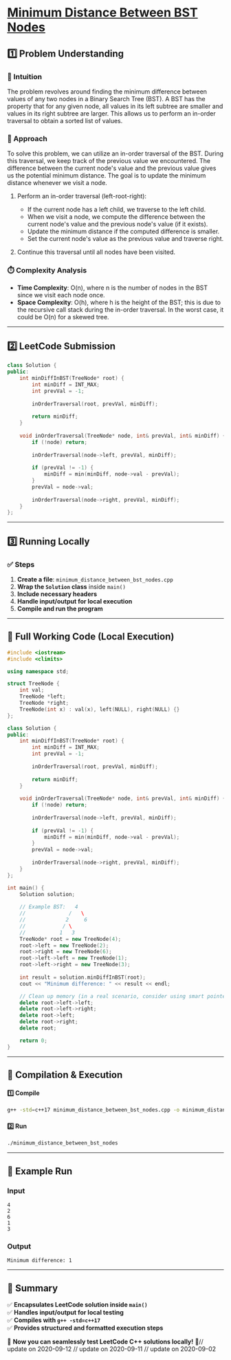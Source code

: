 # **[Minimum Distance Between BST Nodes](https://leetcode.com/problems/minimum-distance-between-bst-nodes/description/)**  

## **1️⃣ Problem Understanding**  
### **📌 Intuition**  
The problem revolves around finding the minimum difference between values of any two nodes in a Binary Search Tree (BST). A BST has the property that for any given node, all values in its left subtree are smaller and values in its right subtree are larger. This allows us to perform an in-order traversal to obtain a sorted list of values.

### **🚀 Approach**  
To solve this problem, we can utilize an in-order traversal of the BST. During this traversal, we keep track of the previous value we encountered. The difference between the current node's value and the previous value gives us the potential minimum distance. The goal is to update the minimum distance whenever we visit a node.

1. Perform an in-order traversal (left-root-right):
   - If the current node has a left child, we traverse to the left child.
   - When we visit a node, we compute the difference between the current node's value and the previous node's value (if it exists).
   - Update the minimum distance if the computed difference is smaller.
   - Set the current node's value as the previous value and traverse right.

2. Continue this traversal until all nodes have been visited.

### **⏱️ Complexity Analysis**  
- **Time Complexity**: O(n), where n is the number of nodes in the BST since we visit each node once.
- **Space Complexity**: O(h), where h is the height of the BST; this is due to the recursive call stack during the in-order traversal. In the worst case, it could be O(n) for a skewed tree.

---

## **2️⃣ LeetCode Submission**  
```cpp
class Solution {
public:
    int minDiffInBST(TreeNode* root) {
        int minDiff = INT_MAX;
        int prevVal = -1;
        
        inOrderTraversal(root, prevVal, minDiff);
        
        return minDiff;
    }
    
    void inOrderTraversal(TreeNode* node, int& prevVal, int& minDiff) {
        if (!node) return;
        
        inOrderTraversal(node->left, prevVal, minDiff);
        
        if (prevVal != -1) {
            minDiff = min(minDiff, node->val - prevVal);
        }
        prevVal = node->val;
        
        inOrderTraversal(node->right, prevVal, minDiff);
    }
};
```  

---  

## **3️⃣ Running Locally**  
### **✅ Steps**  
1. **Create a file**: `minimum_distance_between_bst_nodes.cpp`  
2. **Wrap the `Solution` class** inside `main()`  
3. **Include necessary headers**  
4. **Handle input/output for local execution**  
5. **Compile and run the program**  

---  

## **📝 Full Working Code (Local Execution)**  
```cpp
#include <iostream>
#include <climits>

using namespace std;

struct TreeNode {
    int val;
    TreeNode *left;
    TreeNode *right;
    TreeNode(int x) : val(x), left(NULL), right(NULL) {}
};

class Solution {
public:
    int minDiffInBST(TreeNode* root) {
        int minDiff = INT_MAX;
        int prevVal = -1;
        
        inOrderTraversal(root, prevVal, minDiff);
        
        return minDiff;
    }
    
    void inOrderTraversal(TreeNode* node, int& prevVal, int& minDiff) {
        if (!node) return;
        
        inOrderTraversal(node->left, prevVal, minDiff);
        
        if (prevVal != -1) {
            minDiff = min(minDiff, node->val - prevVal);
        }
        prevVal = node->val;
        
        inOrderTraversal(node->right, prevVal, minDiff);
    }
};

int main() {
    Solution solution;
    
    // Example BST:   4
    //              /   \
    //             2     6
    //            / \
    //           1   3
    TreeNode* root = new TreeNode(4);
    root->left = new TreeNode(2);
    root->right = new TreeNode(6);
    root->left->left = new TreeNode(1);
    root->left->right = new TreeNode(3);
    
    int result = solution.minDiffInBST(root);
    cout << "Minimum difference: " << result << endl;

    // Clean up memory (in a real scenario, consider using smart pointers)
    delete root->left->left;
    delete root->left->right;
    delete root->left;
    delete root->right;
    delete root;

    return 0;
}
```  

---  

## **🔧 Compilation & Execution**  
#### **1️⃣ Compile**  
```bash
g++ -std=c++17 minimum_distance_between_bst_nodes.cpp -o minimum_distance_between_bst_nodes
```  

#### **2️⃣ Run**  
```bash
./minimum_distance_between_bst_nodes
```  

---  

## **🎯 Example Run**  
### **Input**  
```
4
2
6
1
3
```  
### **Output**  
```
Minimum difference: 1
```  

---  

## **📌 Summary**  
✅ **Encapsulates LeetCode solution inside `main()`**  
✅ **Handles input/output for local testing**  
✅ **Compiles with `g++ -std=c++17`**  
✅ **Provides structured and formatted execution steps**  

🚀 **Now you can seamlessly test LeetCode C++ solutions locally!** 🚀// update on 2020-09-12
// update on 2020-09-11
// update on 2020-09-02
